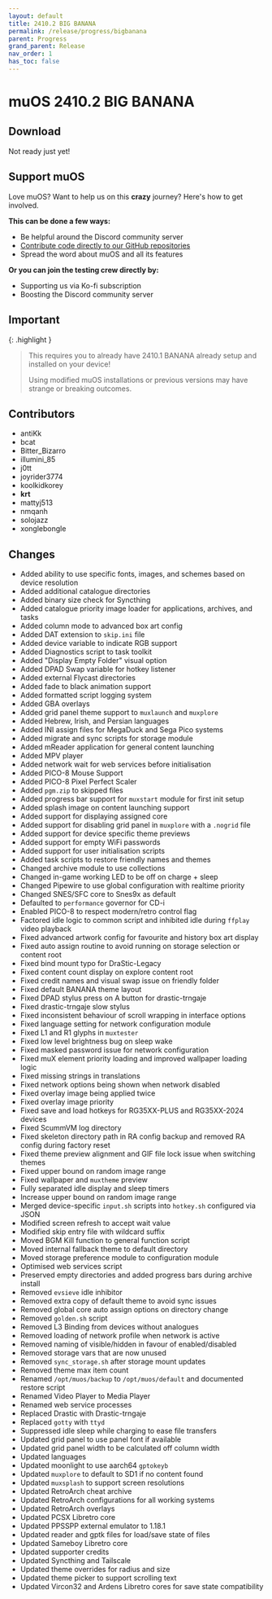 ```yaml
---
layout: default
title: 2410.2 BIG BANANA
permalink: /release/progress/bigbanana
parent: Progress
grand_parent: Release
nav_order: 1
has_toc: false
---
```


# muOS 2410.2 BIG BANANA

## Download

Not ready just yet!

## Support muOS

Love muOS? Want to help us on this **crazy** journey? Here's how to get involved.

**This can be done a few ways:**

- Be helpful around the Discord community server
- [Contribute code directly to our GitHub repositories](https://github.com/MustardOS)
- Spread the word about muOS and all its features

**Or you can join the testing crew directly by:**

- Supporting us via Ko-fi subscription
- Boosting the Discord community server

## Important

{: .highlight }
> This requires you to already have 2410.1 BANANA already setup and installed on your device!
>
> Using modified muOS installations or previous versions may have strange or breaking outcomes.

## Contributors

- antiKk
- bcat
- Bitter_Bizarro
- illumini_85
- j0tt
- joyrider3774
- koolkidkorey
- __krt__
- mattyj513
- nmqanh
- solojazz
- xonglebongle

## Changes

- Added ability to use specific fonts, images, and schemes based on device resolution
- Added additional catalogue directories
- Added binary size check for Syncthing
- Added catalogue priority image loader for applications, archives, and tasks
- Added column mode to advanced box art config
- Added DAT extension to `skip.ini` file
- Added device variable to indicate RGB support
- Added Diagnostics script to task toolkit
- Added "Display Empty Folder" visual option
- Added DPAD Swap variable for hotkey listener
- Added external Flycast directories
- Added fade to black animation support
- Added formatted script logging system
- Added GBA overlays
- Added grid panel theme support to `muxlaunch` and `muxplore`
- Added Hebrew, Irish, and Persian languages
- Added INI assign files for MegaDuck and Sega Pico systems
- Added migrate and sync scripts for storage module
- Added mReader application for general content launching
- Added MPV player
- Added network wait for web services before initialisation
- Added PICO-8 Mouse Support
- Added PICO-8 Pixel Perfect Scaler
- Added `pgm.zip` to skipped files
- Added progress bar support for `muxstart` module for first init setup
- Added splash image on content launching support
- Added support for displaying assigned core
- Added support for disabling grid panel in `muxplore` with a `.nogrid` file
- Added support for device specific theme previews
- Added support for empty WiFi passwords
- Added support for user initialisation scripts
- Added task scripts to restore friendly names and themes
- Changed archive module to use collections
- Changed in-game working LED to be off on charge + sleep
- Changed Pipewire to use global configuration with realtime priority
- Changed SNES/SFC core to Snes9x as default
- Defaulted to `performance` governor for CD-i
- Enabled PICO-8 to respect modern/retro control flag
- Factored idle logic to common script and inhibited idle during `ffplay` video playback
- Fixed advanced artwork config for favourite and history box art display
- Fixed auto assign routine to avoid running on storage selection or content root
- Fixed bind mount typo for DraStic-Legacy
- Fixed content count display on explore content root
- Fixed credit names and visual swap issue on friendly folder
- Fixed default BANANA theme layout
- Fixed DPAD stylus press on A button for drastic-trngaje
- Fixed drastic-trngaje slow stylus
- Fixed inconsistent behaviour of scroll wrapping in interface options
- Fixed language setting for network configuration module
- Fixed L1 and R1 glyphs in `muxtester`
- Fixed low level brightness bug on sleep wake
- Fixed masked password issue for network configuration
- Fixed muX element priority loading and improved wallpaper loading logic
- Fixed missing strings in translations
- Fixed network options being shown when network disabled
- Fixed overlay image being applied twice
- Fixed overlay image priority
- Fixed save and load hotkeys for RG35XX-PLUS and RG35XX-2024 devices
- Fixed ScummVM log directory
- Fixed skeleton directory path in RA config backup and removed RA config during factory reset
- Fixed theme preview alignment and GIF file lock issue when switching themes
- Fixed upper bound on random image range
- Fixed wallpaper and `muxtheme` preview
- Fully separated idle display and sleep timers
- Increase upper bound on random image range
- Merged device-specific `input.sh` scripts into `hotkey.sh` configured via JSON
- Modified screen refresh to accept wait value
- Modified skip entry file with wildcard suffix
- Moved BGM Kill function to general function script
- Moved internal fallback theme to default directory
- Moved storage preference module to configuration module
- Optimised web services script
- Preserved empty directories and added progress bars during archive install
- Removed `evsieve` idle inhibitor
- Removed extra copy of default theme to avoid sync issues
- Removed global core auto assign options on directory change
- Removed `golden.sh` script
- Removed L3 Binding from devices without analogues
- Removed loading of network profile when network is active
- Removed naming of visible/hidden in favour of enabled/disabled
- Removed storage vars that are now unused
- Removed `sync_storage.sh` after storage mount updates
- Removed theme max item count
- Renamed `/opt/muos/backup` to `/opt/muos/default` and documented restore script
- Renamed Video Player to Media Player
- Renamed web service processes
- Replaced Drastic with Drastic-trngaje
- Replaced `gotty` with `ttyd`
- Suppressed idle sleep while charging to ease file transfers
- Updated grid panel to use panel font if available
- Updated grid panel width to be calculated off column width
- Updated languages
- Updated moonlight to use aarch64 `gptokeyb`
- Updated `muxplore` to default to SD1 if no content found
- Updated `muxsplash` to support screen resolutions
- Updated RetroArch cheat archive
- Updated RetroArch configurations for all working systems
- Updated RetroArch overlays
- Updated PCSX Libretro core
- Updated PPSSPP external emulator to 1.18.1
- Updated reader and gptk files for load/save state of files
- Updated Sameboy Libretro core
- Updated supporter credits
- Updated Syncthing and Tailscale
- Updated theme overrides for radius and size
- Updated theme picker to support scrolling text
- Updated Vircon32 and Ardens Libretro cores for save state compatibility
